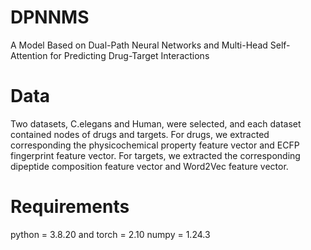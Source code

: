 # DPNNMS
A Model Based on Dual-Path Neural Networks and Multi-Head Self-Attention for Predicting Drug-Target Interactions

# Data
Two datasets, C.elegans and Human, were selected, and each dataset contained nodes of drugs and targets. For drugs, we extracted corresponding the physicochemical property feature vector and ECFP fingerprint feature vector. For targets, we extracted the corresponding dipeptide composition feature vector and Word2Vec feature vector.

# Requirements
python = 3.8.20 and torch = 2.10 numpy = 1.24.3


